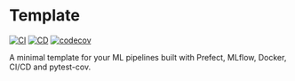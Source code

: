 # Template

[![CI](https://github.com/angelofv/template/actions/workflows/ci.yml/badge.svg)](https://github.com/angelofv/template/actions/workflows/ci.yml)
[![CD](https://github.com/angelofv/template/actions/workflows/cd.yml/badge.svg)](https://github.com/angelofv/template/actions/workflows/cd.yml)
[![codecov](https://codecov.io/gh/angelofv/template/graph/badge.svg?token=RD0GRZMER0)](https://codecov.io/gh/angelofv/template)

A minimal template for your ML pipelines built with Prefect, MLflow, Docker, CI/CD and pytest-cov.
